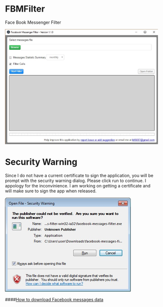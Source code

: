# FBMFilter
Face Book Messenger Filter

![FMFilter](/doc/images/FMFilter.jpg)

# Security Warning
Since I do not have a current certificate to sign the application, you will be prompt with the security warning dialog.  Please click run to continue.  I appology for the inconvinience.  I am working on getting a certificate and will make sure to sign the app when released.

![Sescurity_warning](/doc/images/security_warning.jpg)

####[How to download Facebook messages data](doc/how-to-download-messages.md)